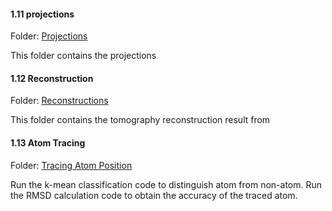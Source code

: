 #### 1.11 projections

Folder: [Projections](./1.11_projections)

This folder contains the projections  

#### 1.12 Reconstruction

Folder: [Reconstructions](./1.12_reconstructions)

This folder contains the tomography reconstruction result from  

#### 1.13 Atom Tracing

Folder: [Tracing Atom Position](./1.13_tracing_classification)

Run the k-mean classification code to distinguish atom from non-atom. Run the RMSD calculation code to obtain the accuracy of the traced atom.
